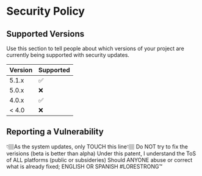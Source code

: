 # Security Policy

## Supported Versions

Use this section to tell people about which versions of your project are
currently being supported with security updates.

| Version | Supported          |
| ------- | ------------------ |
| 5.1.x   | :white_check_mark: |
| 5.0.x   | :x:                |
| 4.0.x   | :white_check_mark: |
| < 4.0   | :x:                |

## Reporting a Vulnerability

👇🏽As the system updates, only TOUCH this line👇🏽
Do NOT try to fix the verisions (beta is better than alpha)
Under this patent, I understand the ToS of ALL platforms (public or subsideries)
Should ANYONE abuse or correct what is already fixed; ENGLISH OR SPANISH
#LORESTRONG™

